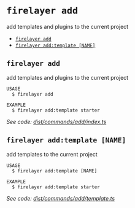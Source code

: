 `firelayer add`
===============

add templates and plugins to the current project

* [`firelayer add`](#firelayer-add)
* [`firelayer add:template [NAME]`](#firelayer-addtemplate-name)

## `firelayer add`

add templates and plugins to the current project

```
USAGE
  $ firelayer add

EXAMPLE
  $ firelayer add:template starter
```

_See code: [dist/commands/add/index.ts](https://github.com/firelayer/firelayer/blob/v1.0.0-alpha.14/dist/commands/add/index.ts)_

## `firelayer add:template [NAME]`

add templates to the current project

```
USAGE
  $ firelayer add:template [NAME]

EXAMPLE
  $ firelayer add:template starter
```

_See code: [dist/commands/add/template.ts](https://github.com/firelayer/firelayer/blob/v1.0.0-alpha.14/dist/commands/add/template.ts)_
